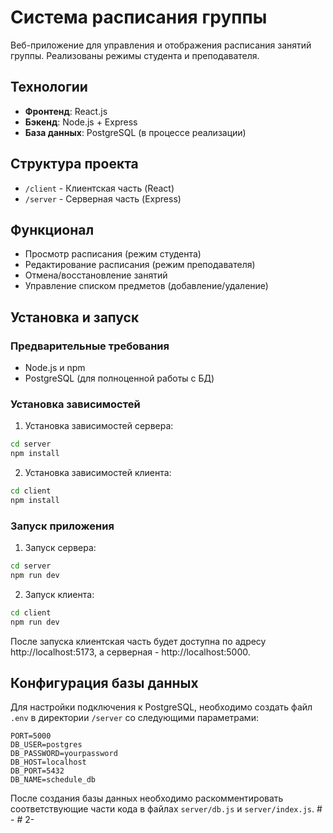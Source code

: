 # Система расписания группы

Веб-приложение для управления и отображения расписания занятий группы. Реализованы режимы студента и преподавателя.

## Технологии

- **Фронтенд**: React.js
- **Бэкенд**: Node.js + Express
- **База данных**: PostgreSQL (в процессе реализации)

## Структура проекта

- `/client` - Клиентская часть (React)
- `/server` - Серверная часть (Express)

## Функционал

- Просмотр расписания (режим студента)
- Редактирование расписания (режим преподавателя)
- Отмена/восстановление занятий
- Управление списком предметов (добавление/удаление)

## Установка и запуск

### Предварительные требования

- Node.js и npm
- PostgreSQL (для полноценной работы с БД)

### Установка зависимостей

1. Установка зависимостей сервера:
```bash
cd server
npm install
```

2. Установка зависимостей клиента:
```bash
cd client
npm install
```

### Запуск приложения

1. Запуск сервера:
```bash
cd server
npm run dev
```

2. Запуск клиента:
```bash
cd client
npm run dev
```

После запуска клиентская часть будет доступна по адресу http://localhost:5173, а серверная - http://localhost:5000.

## Конфигурация базы данных

Для настройки подключения к PostgreSQL, необходимо создать файл `.env` в директории `/server` со следующими параметрами:

```
PORT=5000
DB_USER=postgres
DB_PASSWORD=yourpassword
DB_HOST=localhost
DB_PORT=5432
DB_NAME=schedule_db
```

После создания базы данных необходимо раскомментировать соответствующие части кода в файлах `server/db.js` и `server/index.js`. #   - 
 
 #   2 -  
 